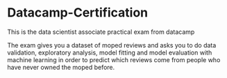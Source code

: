 # Datacamp-Certification
This is the data scientist associate practical exam from datacamp

The exam gives you a dataset of moped reviews and asks you to do data validation, exploratory analysis, model fitting and model evaluation with machine learning in order to predict which reviews come from people who have never owned the moped before.
